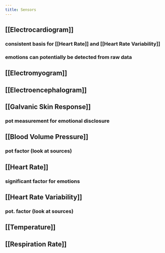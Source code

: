 ```yaml
---
title: Sensors
---
```


## [[Electrocardiogram]]
### consistent basis for [[Heart Rate]] and [[Heart Rate Variability]]
### emotions can potentially be detected from raw data
## [[Electromyogram]]
## [[Electroencephalogram]]
## [[Galvanic Skin Response]]
### pot measurement for emotional disclosure
## [[Blood Volume Pressure]]
### pot factor (look at sources)
## [[Heart Rate]]
### significant factor for emotions
## [[Heart Rate Variability]]
### pot. factor (look at sources)
## [[Temperature]]
## [[Respiration Rate]]
